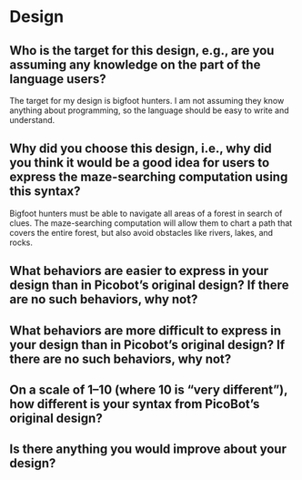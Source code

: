 # Design

## Who is the target for this design, e.g., are you assuming any knowledge on the part of the language users?

The target for my design is bigfoot hunters. I am not assuming they know anything about programming, so the language should be easy to write and understand. 

## Why did you choose this design, i.e., why did you think it would be a good idea for users to express the maze-searching computation using this syntax?

Bigfoot hunters must be able to navigate all areas of a forest in search of clues. The maze-searching computation will allow them to chart a path that covers the entire forest, but also avoid obstacles like rivers, lakes, and rocks.

## What behaviors are easier to express in your design than in Picobot’s original design?  If there are no such behaviors, why not?

## What behaviors are more difficult to express in your design than in Picobot’s original design? If there are no such behaviors, why not?

## On a scale of 1–10 (where 10 is “very different”), how different is your syntax from PicoBot’s original design?

## Is there anything you would improve about your design?
